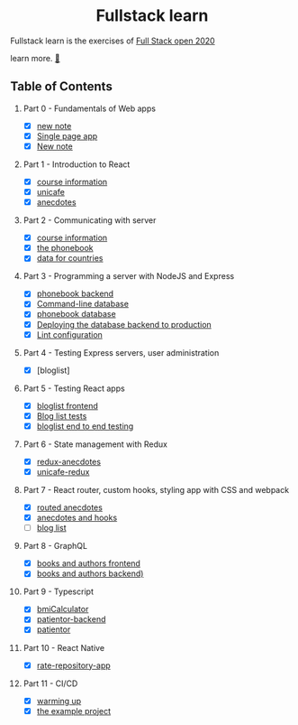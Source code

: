 # <center>Fullstack learn</center>

Fullstack learn is the exercises of [Full Stack open 2020](https://fullstackopen.com/en/)

learn more. [📖](https://fullstackopen.com/en/about)

## Table of Contents

1. Part 0 - Fundamentals of Web apps
   - [x] [new note](./part0/new-note.md)
   - [x] [Single page app](./part0/single-page-app.md)
   - [x] [New note](./part0/new-note-spa.md)
2. Part 1 - Introduction to React
   - [x] [course information](./part1/course-info)
   - [x] [unicafe](./part1/unicafe)
   - [x] [anecdotes](./part1/anecdotes)
3. Part 2 - Communicating with server
   - [x] [course information](./part2/course-info)
   - [x] [the phonebook](./part2/phonebook)
   - [x] [data for countries](./part2/data-for-countries)
4. Part 3 - Programming a server with NodeJS and Express
   - [x] [phonebook backend](./part3/phonebook-backend)
   - [x] [Command-line database](./part3/phonebook-backend/mongo.js)
   - [x] [phonebook database](./part3/phonebook-backend)
   - [x] [Deploying the database backend to production](./part3/phonebook-backend)
   - [x] [Lint configuration](./part3/phonebook-backend)
5. Part 4 - Testing Express servers, user administration
   - [x] [bloglist]
6. Part 5 - Testing React apps
   - [x] [bloglist frontend](./part5/bloglist-frontend)
   - [x] [Blog list tests](./part5/bloglist-frontend)
   - [x] [bloglist end to end testing](./part5)
7. Part 6 - State management with Redux
   - [x] [redux-anecdotes](./part6/redux-anecdotes)
   - [x] [unicafe-redux](./part6/unicafe-redux)
8. Part 7 - React router, custom hooks, styling app with CSS and webpack
   - [x] [routed anecdotes](./part7/routed-anecdotes)
   - [x] [anecdotes and hooks](./part7/routed-anecdotes)
   - [ ] [blog list]()
9. Part 8 - GraphQL

   - [x] [books and authors frontend](./part8/library-frontend)
   - [x] [books and authors backend)](./part8/library-backend)

10. Part 9 - Typescript

    - [x] [bmiCalculator](./part9/typescript-exercises/bmiCalculator.ts)
    - [x] [patientor-backend](./part9/patientor-backend)
    - [x] [patientor](./part9/patientor)

11. Part 10 - React Native
    - [x] [rate-repository-app](./rate-repository-app)
12. Part 11 - CI/CD

    - [x] [warming up](./part11/exercise1.md)
    - [x] [the example project](./part11/full-stack-open-pokedex/)
